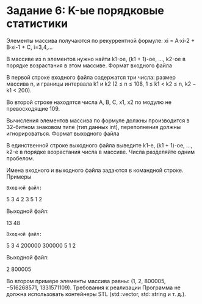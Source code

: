 # Задание 6: K-ые порядковые статистики

Элементы массива получаются по рекуррентной формуле: xi = A·xi-2 + B·xi-1 + C, i=3,4,…

В массиве из n элементов нужно найти k1-ое, (k1 + 1)-ое, …, k2-ое в порядке возрастания в этом массиве.
Формат входного файла

В первой строке входного файла содержатся три числа: размер массива n, и границы интервала k1 и k2 (2 ≤ n ≤ 108, 1 ≤ k1 < k2 ≤ n, k2 − k1 < 200).

Во второй строке находятся числа A, B, C, x1, x2 по модулю не превосходящие 109.

Вычисления элементов массива по формуле должны производится в 32-битном знаковом типе (тип данных int), переполнения должны игнорироваться.
Формат выходного файла

В единственной строке выходного файла выведите k1-е, (k1 + 1)-ое, …, k2-е в порядке возрастания числа в массиве. Числа разделяйте одним пробелом.

Имена входного и выходного файла задаются в командной строке.
Примеры

    Входной файл:

5 3 4
2 3 5 1 2

Выходной файл:

13 48

    Входной файл:

5 3 4
200000 300000 5 1 2

Выходной файл:

2 800005

Во втором примере элементы массива равны: (1, 2, 800005, −516268571, 1331571109).
Требования к реализации
Программа не должна использовать контейнеры STL (std::vector, std::string и т. д.).
